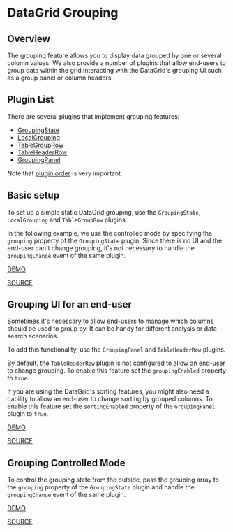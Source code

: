 # DataGrid Grouping

## Overview

The grouping feature allows you to display data grouped by one or several
column values. We also provide a number of plugins that allow end-users to group data within the grid interacting with the DataGrid's grouping UI such as a group panel or column headers.

## Plugin List

There are several plugins that implement grouping features:
- [GroupingState](../reference/grouping-state.md)
- [LocalGrouping](../reference/local-grouping.md)
- [TableGroupRow](../reference/table-group-row.md)
- [TableHeaderRow](../reference/table-header-row.md)
- [GroupingPanel](../reference/grouping-panel.md)

Note that [plugin order](../README.md#plugin-order) is very important.

## Basic setup

To set up a simple static DataGrid grouping, use the `GroupingState`, `LocalGrouping` and `TableGroupRow` plugins.

In the following example, we use the controlled mode by specifying the `grouping` property of the `GroupingState` plugin. Since there is no UI and the end-user can't change grouping, it's not necessary to handle the `groupingChange` event of the same plugin.

[DEMO](http://devexpress.github.io/devextreme-reactive/react/datagrid/demos/#/grouping/local-grouping-static)

[SOURCE](https://github.com/DevExpress/devextreme-reactive/tree/master/packages/dx-react-demos/src/bootstrap3/grouping/local-grouping-static.jsx)

## Grouping UI for an end-user

Sometimes it's necessary to allow end-users to manage which columns should be used to group by. It can be handy for different analysis or data search scenarios.

To add this functionality, use the `GroupingPanel` and `TableHeaderRow` plugins.

By default, the `TableHeaderRow` plugin is not configured to allow an end-user to change grouping. To enable this feature set the `groupingEnabled` property to `true`.

If you are using the DataGrid's sorting features, you might also need a cability to allow an end-user to change sorting by grouped columns. To enable this feature set the `sortingEnabled` property of the `GroupingPanel` plugin to `true`.

[DEMO](http://devexpress.github.io/devextreme-reactive/react/datagrid/demos/#/grouping/local-grouping-with-ui)

[SOURCE](https://github.com/DevExpress/devextreme-reactive/tree/master/packages/dx-react-demos/src/bootstrap3/grouping/local-grouping-with-ui.jsx)

## Grouping Controlled Mode

To control the grouping state from the outside, pass the grouping array to the `grouping` property of the `GroupingState` plugin and handle the `groupingChange` event of the same plugin.

[DEMO](http://devexpress.github.io/devextreme-reactive/react/datagrid/demos/#/grouping/local-grouping-controlled)

[SOURCE](https://github.com/DevExpress/devextreme-reactive/tree/master/packages/dx-react-demos/src/bootstrap3/grouping/local-grouping-controlled.jsx)

